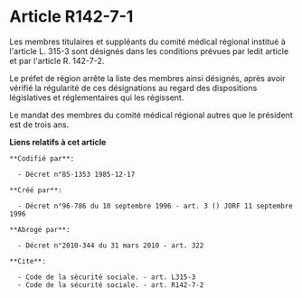 # Article R142-7-1

Les membres titulaires et suppléants du comité médical régional institué à l'article L. 315-3 sont désignés dans les
conditions prévues par ledit article et par l'article R. 142-7-2.

Le préfet de région arrête la liste des membres ainsi désignés, après avoir vérifié la régularité de ces désignations au
regard des dispositions législatives et réglementaires qui les régissent.

Le mandat des membres du comité médical régional autres que le président est de trois ans.

**Liens relatifs à cet article**

	**Codifié par**:

	  - Décret n°85-1353 1985-12-17

	**Créé par**:

	  - Décret n°96-786 du 10 septembre 1996 - art. 3 () JORF 11 septembre 1996

	**Abrogé par**:

	  - Décret n°2010-344 du 31 mars 2010 - art. 322

	**Cite**:

	  - Code de la sécurité sociale. - art. L315-3
	  - Code de la sécurité sociale. - art. R142-7-2
